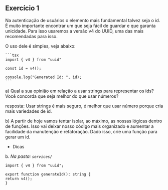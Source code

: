 ## Exercício 1

Na autenticação de usuários o elemento mais fundamental talvez seja o id. É muito importante encontrar um que seja fácil de guardar e que garanta unicidade. Para isso usaremos a versão v4 do UUID, uma das mais recomendadas para isso.

O uso dele é simples, veja abaixo:

    ```tsx
    import { v4 } from "uuid"

    const id = v4();

    console.log("Generated Id: ", id);
    ```

a) Qual a sua opinião em relação a usar strings para representar os ids? Você concorda que seja melhor do que usar números?

resposta: Usar strings é mais seguro, é melhor que usar número porque cria mais variedades de id.

b) A partir de hoje vamos tentar isolar, ao máximo, as nossas lógicas dentro de funções. Isso vai deixar nosso código mais organizado e aumentar a facilidade da manutenção e refatoração. Dado isso, crie uma função para gerar um id.

- Dicas

b. _Na pasta: `services/`_

    import { v4 } from "uuid";

    export function generateId(): string {
    return v4();
    }
